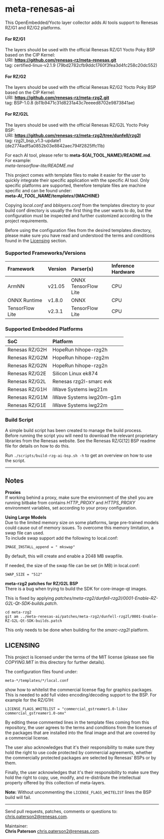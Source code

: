 # meta-renesas-ai #
This OpenEmbedded/Yocto layer collector adds AI tools support to Renesas RZ/G1
and RZ/G2 platforms.

#### For RZ/G1 ####
The layers should be used with the official Renesas RZ/G1 Yocto Poky BSP based
on the CIP Kernel:  
URI: **https://github.com/renesas-rz/meta-renesas.git**  
tag: certified-linux-v2.1.9 (79bd2782cfb9ddc1760f3fea3d4fc258c20dc552)

#### For RZ/G2 ####
The layers should be used with the official Renesas RZ/G2 Yocto Poky BSP based
on the CIP Kernel:  
URI: **https://github.com/renesas-rz/meta-rzg2.git**  
tag: BSP-1.0.8 (b11b9471c31d8231a43c7eeeed8702e9873841ae)

#### For RZ/G2L ####
The layers should be used with the official Renesas RZ/G2L Yocto Poky BSP:  
URI: **https://github.com/renesas-rz/meta-rzg2/tree/dunfell/rzg2l**  
tag: rzg2l_bsp_v1.3-update1 (de2774adf5a0852b03e8842aec794f2825ffc11b)

For each AI tool, please refer to **meta-${AI\_TOOL\_NAME}/README.md**. For
example:  
*meta-tensorflow-lite/README.md*


This project comes with template files to make it easier for the user to quickly
integrate their specific application with the specific AI tool. Only specific
platforms are supported, therefore template files are machine specific and can
be found under:  
**meta-${AI\_TOOL\_NAME}/templates/${MACHINE}**  


Copying *local.conf* and *bblayers.conf* from the templates directory to your
build conf directory is usually the first thing the user wants to do, but
the configuration must be inspected and further customized according to the
project requirements.

Before using the configuration files from the desired templates directory,
please make sure you have read and understood the terms and conditions found
in the [Licensing](#licensing) section.

### Supported Frameworks/Versions ###

| Framework       | Version   | Parser(s)                              | Inference Hardware               |
| :-------------- | :-------- | :------------------------------------- | :------------------------------- |
| ArmNN           | v21.05    | ONNX<br>TensorFlow Lite                | CPU                              |
| ONNX Runtime    | v1.8.0    | ONNX                                   | CPU                              |
| TensorFlow Lite | v2.3.1    | TensorFlow Lite                        | CPU                              |

### Supported Embedded Platforms ###

| SoC            | Platform                 |
| :------------- | :----------------------- |
| Renesas RZ/G2H | HopeRun hihope-rzg2h     |
| Renesas RZ/G2M | HopeRun hihope-rzg2m     |
| Renesas RZ/G2N | HopeRun hihope-rzg2n     |
| Renesas RZ/G2E | Silicon Linux ek874      |
| Renesas RZ/G2L | Renesas rzg2l-smarc evk  |
| Renesas RZ/G1H | iWave Systems iwg21m     |
| Renesas RZ/G1M | iWave Systems iwg20m-g1m |
| Renesas RZ/G1E | iWave Systems iwg22m     |

### Build Script ###
A simple build script has been created to manage the build process.  
Before running the script you will need to download the relevant proprietary
libraries from the Renesas website. See the Renesas RZ/G[12] BSP readme file for
details on how to do this.

Run `./scripts/build-rzg-ai-bsp.sh -h` to get an overview on how to use the
script.

---

## Notes ##
**Proxies**  
If working behind a proxy, make sure the environment of the shell you are
running bitbake from contains *HTTP\_PROXY* and *HTTPS\_PROXY* environment
variables, set according to your proxy configuration.


**Using Large Models**  
Due to the limited memory size on some platforms, large pre-trained models could
cause out of memory issues. To overcome this memory limitation, a swap file can
used.  
To include swap support add the following to local.conf:  
```
IMAGE_INSTALL_append = " mkswap"
```


By default, this will create and enable a 2048 MB swapfile.  


If needed, the size of the swap file can be set (in MB) in local.conf:  
```
SWAP_SIZE = "512"
```

**meta-rzg2 patches for RZ/G2L BSP**  
There is a bug when trying to build the SDK for core-image-qt images.

This is fixed by applying *patches/meta-rzg2/dunfell-rzg2l/0001-Enable-RZ-G2L-Qt-SDK-builds.patch*.


```
cd meta-rzg2
git am ../meta-renesas-ai/patches/meta-rzg2/dunfell-rzg2l/0001-Enable-RZ-G2L-Qt-SDK-builds.patch
```

This only needs to be done when building for the *smarc-rzg2l* platform.

## LICENSING ##

This project is licensed under the terms of the MIT license (please see file
*COPYING.MIT* in this directory for further details).

The configuration files found under:
```
meta-*/templates/*/local.conf
```
show how to whitelist the commercial license flag for graphics packages.
This is needed to add full video encoding/decoding support to the BSP. 
For example for the RZ/G1H:
```
LICENSE_FLAGS_WHITELIST = "commercial_gstreamer1.0-libav commercial_gstreamer1.0-omx"
```

By editing these commented lines in the template files coming from this repository,
the user agrees to the terms and conditions from the licenses of the packages
that are installed into the final image and that are covered by a commercial license.

The user also acknowledges that it's their responsibility to make sure
they hold the right to use code protected by commercial agreements, whether
the commercially protected packages are selected by Renesas' BSPs or by them.

Finally, the user acknowledges that it's their responsibility to make sure
they hold the right to copy, use, modify, and re-distribute the intellectual
property offered by this collection of meta-layers.

**Note:** Without uncommenting the `LICENSE_FLAGS_WHITELIST` lines the BSP build will fail.  


---

Send pull requests, patches, comments or questions to:  
[chris.paterson2@renesas.com](mailto:chris.paterson2@renesas.com).


Maintainer:  
**Chris Paterson** [chris.paterson2@renesas.com](mailto:chris.paterson2@renesas.com).
